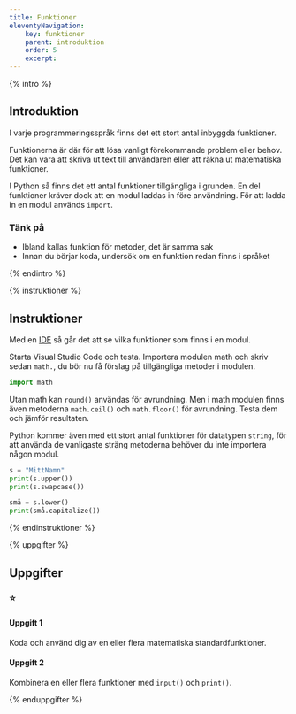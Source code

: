 ```yaml
---
title: Funktioner
eleventyNavigation:
    key: funktioner
    parent: introduktion
    order: 5
    excerpt:
---
```


{% intro %}

## Introduktion

I varje programmeringsspråk finns det ett stort antal inbyggda funktioner.

Funktionerna är där för att lösa vanligt förekommande problem eller behov. Det kan vara att skriva ut text till användaren eller att räkna ut matematiska funktioner.

I Python så finns det ett antal funktioner tillgängliga i grunden. En del funktioner kräver dock att en modul laddas in före användning.
För att ladda in en modul används `import`.

### Tänk på

-   Ibland kallas funktion för metoder, det är samma sak
-   Innan du börjar koda, undersök om en funktion redan finns i språket

{% endintro %}

{% instruktioner %}

## Instruktioner

Med en [IDE](/kom-igang/installation/visual-studio-code/) så går det att se vilka funktioner som finns i en modul.

Starta Visual Studio Code och testa.
Importera modulen math och skriv sedan `math.`, du bör nu få förslag på tillgängliga metoder i modulen.

```python
import math
```

Utan math kan `round()` användas för avrundning. Men i math modulen finns även metoderna `math.ceil()` och `math.floor()` för avrundning. Testa dem och jämför resultaten.

Python kommer även med ett stort antal funktioner för datatypen `string`, för att använda de vanligaste sträng metoderna behöver du inte importera någon modul.

```python
s = "MittNamn"
print(s.upper())
print(s.swapcase())

små = s.lower()
print(små.capitalize())
```

{% endinstruktioner %}

{% uppgifter %}

## Uppgifter

### ⭐

#### Uppgift 1

Koda och använd dig av en eller flera matematiska standardfunktioner.

#### Uppgift 2

Kombinera en eller flera funktioner med `input()` och `print()`.

{% enduppgifter %}
